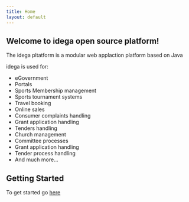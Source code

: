 ```yaml
---
title: Home
layout: default
---
```



Welcome to idega open source platform!
--------------------------------------

The idega pltatform is a modular web applaction platform based on Java

idega is used for:

 * eGovernment
 * Portals
 * Sports Membership management
 * Sports tournament systems
 * Travel booking
 * Online sales
 * Consumer complaints handling
 * Grant application handling
 * Tenders handling
 * Church management
 * Committee processes
 * Grant application handling
 * Tender process handling
 * And much more...


Getting Started
--------------

To get started go [here](gettingstarted.html)

